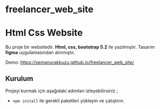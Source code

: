 # freelancer_web_site
# Html Css Website

Bu proje bir websitedir.  **Html, css, bootstrap 5.2**  ile yazılmıştır. 
Tasarım **figma** uygulamasından alınmıştır.

Demo: https://semanurakkuzu.github.io/freelancer_web_site/

## Kurulum

Projeyi kurmak için aşağıdaki adımları izleyebilirsiniz ;

 - `npm install` ile gerekli paketleri yükleyin ve çalıştırın.
